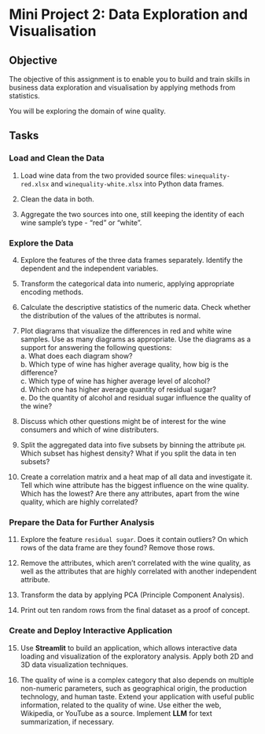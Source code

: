 # Mini Project 2: Data Exploration and Visualisation

## Objective

The objective of this assignment is to enable you to build and train skills in business data exploration and visualisation by applying methods from statistics.

You will be exploring the domain of wine quality.

## Tasks

### Load and Clean the Data

1. Load wine data from the two provided source files: `winequality-red.xlsx` and `winequality-white.xlsx` into Python data frames.  

2. Clean the data in both.  

3. Aggregate the two sources into one, still keeping the identity of each wine sample’s type - “red” or “white”.

### Explore the Data

4. Explore the features of the three data frames separately. Identify the dependent and the independent variables.  

5. Transform the categorical data into numeric, applying appropriate encoding methods.  

6. Calculate the descriptive statistics of the numeric data. Check whether the distribution of the values of the attributes is normal.  

7. Plot diagrams that visualize the differences in red and white wine samples. Use as many diagrams as appropriate. Use the diagrams as a support for answering the following questions:  
   a. What does each diagram show?  
   b. Which type of wine has higher average quality, how big is the difference?  
   c. Which type of wine has higher average level of alcohol?  
   d. Which one has higher average quantity of residual sugar?  
   e. Do the quantity of alcohol and residual sugar influence the quality of the wine?  

8. Discuss which other questions might be of interest for the wine consumers and which of wine distributers.  

9. Split the aggregated data into five subsets by binning the attribute `pH`. Which subset has highest density? What if you split the data in ten subsets?  

10. Create a correlation matrix and a heat map of all data and investigate it. Tell 
which wine attribute has the biggest influence on the wine quality. Which has the lowest? Are there any attributes, apart from the wine quality, which are highly correlated?

### Prepare the Data for Further Analysis

11. Explore the feature `residual sugar`. Does it contain outliers? On which rows of the data frame are they found? Remove those rows.  

12. Remove the attributes, which aren’t correlated with the wine quality, as well as the attributes that are highly correlated with another independent attribute.

13. Transform the data by applying PCA (Principle Component Analysis).  

14. Print out ten random rows from the final dataset as a proof of concept.

### Create and Deploy Interactive Application

15. Use **Streamlit** to build an application, which allows interactive data loading and visualization of the exploratory analysis. Apply both 2D and 3D data visualization techniques.  

16. The quality of wine is a complex category that also depends on multiple non-numeric parameters, such as geographical origin, the production technology, and human taste. Extend your application with useful public information, related to the quality of wine. Use either the web, Wikipedia, or YouTube as a source. Implement **LLM** for text summarization, if necessary.


